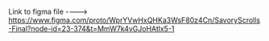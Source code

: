 Link to figma file    ---->   https://www.figma.com/proto/WprYVwHxQHKa3WsF80z4Cn/SavoryScrolls-Final?node-id=23-374&t=MmW7k4vGJoHAtlx5-1
